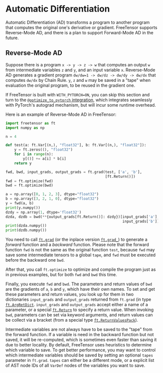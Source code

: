 # Automatic Differentiation

Automatic Differentiation (AD) transforms a program to another program that computes the original one's derivative or gradient. FreeTensor supports Reverse-Mode AD, and there is a plan to support Forward-Mode AD in the future.

## Reverse-Mode AD

Suppose there is a program `x -> y -> z -> w` that computes an output `w` from intermediate variables `z` and `y`, and an input variable `x`. Reverse-Mode AD generates a gradient program `dw/dw=1 -> dw/dz -> dw/dy -> dw/dx` that computes `dw/dx` by Chain Rule. `y`, `z` and `w` may be saved in a "tape" when evaluation the original program, to be reused in the gradient one.

If FreeTensor is built with `WITH_PYTORCH=ON`, you can skip this section and turn to the [`@optimize_to_pytorch` integration](../first-program/#copy-free-interface-fromto-pytorch), which integrates seamlessly with PyTorch's autograd mechanism, but will incur some runtime overhead.

Here is an example of Reverse-Mode AD in FreeTensor:

```python
import freetensor as ft
import numpy as np

n = 4

def test(a: ft.Var[(n,), "float32"], b: ft.Var[(n,), "float32"]):
    y = ft.zeros((), "float32")
    for i in range(n):
        y[()] += a[i] * b[i]
    return y

fwd, bwd, input_grads, output_grads = ft.grad(test, ['a', 'b'],
                                              [ft.Return()])
fwd = ft.optimize(fwd)
bwd = ft.optimize(bwd)

a = np.array([0, 1, 2, 3], dtype="float32")
b = np.array([3, 2, 1, 0], dtype="float32")
y = fwd(a, b)
print(y.numpy())
dzdy = np.array(1, dtype='float32')
dzda, dzdb = bwd(**{output_grads[ft.Return()]: dzdy})[input_grads['a'],
                                                      input_grads['b']]
print(dzda.numpy())
print(dzdb.numpy())
```

You need to call [`ft.grad`](../../api/#freetensor.core.autograd.grad) (or the inplace version [`ft.grad_`](../../api/#freetensor.core.autograd.grad_)) to generate a *forward* function and a *backward* function. Please note that the forward function `fwd` is not the same as the original function `test`, because `fwd` may save some intermediate tensors to a global `tape`, and `fwd` must be executed before the backward one `bwd`.

After that, you call `ft.optimize` to optimize and compile the program just as in previous examples, but for both `fwd` and `bwd` this time.

Finally, you execute `fwd` and `bwd`. The parameters and return values of `bwd` are the gradients of `a`, `b` and `y`, which have their own names. To set and get these parameters and return values, you look up for them in two dictionaries `input_grads` and `output_grads` returned from `ft.grad` (in type [`ft.ArgRetDict`](../../api/#freetensor.core.autograd.ArgRetDict). `input_grads` and `output_grads` accept either a name of a parameter, or a special [`ft.Return`](../../api/#freetensor.core.autograd.Return) to specify a return value. When invoking `bwd`, parameters can be set via keyword arguments, and return values can be collect via a bracket (from a special type [`ft.ReturnValuesPack`](../../api/#freetensor.core.driver.ReturnValuesPack)).

Intermediate variables are not always have to be saved to the "tape" from the forward function. If a variable is need in the backward function but not saved, it will be re-computed, which is sometimes even faster than saving it due to better locality. By default, FreeTensor uses heuristics to determine which variable to save. To get better performance, you may want to control which intermediate variables should be saved by setting an optional `tapes` parameter in `ft.grad`. `tapes` can either be a different mode, or a explicit list of AST node IDs of all `VarDef` nodes of the variables you want to save.
